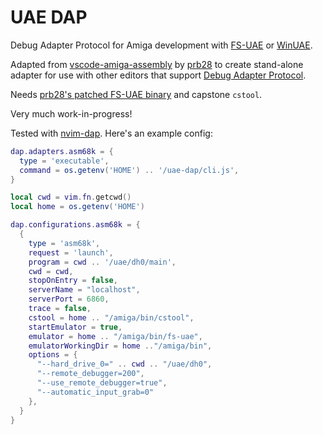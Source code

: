 # UAE DAP

Debug Adapter Protocol for Amiga development with [FS-UAE](https://fs-uae.net/) or [WinUAE](https://www.winuae.net/).

Adapted from [vscode-amiga-assembly](https://github.com/prb28/vscode-amiga-assembly) by
[prb28](https://github.com/prb28) to create stand-alone adapter for use with other editors
that support [Debug Adapter Protocol](https://microsoft.github.io/debug-adapter-protocol/).

Needs [prb28's patched FS-UAE binary](https://github.com/prb28/vscode-amiga-assembly-binaries) and capstone `cstool`.

Very much work-in-progress!

Tested with [nvim-dap](https://github.com/mfussenegger/nvim-dap). Here's an example config:

```lua
dap.adapters.asm68k = {
  type = 'executable',
  command = os.getenv('HOME') .. '/uae-dap/cli.js',
}

local cwd = vim.fn.getcwd()
local home = os.getenv('HOME')

dap.configurations.asm68k = {
  {
    type = 'asm68k',
    request = 'launch',
    program = cwd .. '/uae/dh0/main',
    cwd = cwd,
    stopOnEntry = false,
    serverName = "localhost",
    serverPort = 6860,
    trace = false,
    cstool = home .. "/amiga/bin/cstool",
    startEmulator = true,
    emulator = home .. "/amiga/bin/fs-uae",
    emulatorWorkingDir = home .."/amiga/bin",
    options = {
      "--hard_drive_0=" .. cwd .. "/uae/dh0",
      "--remote_debugger=200",
      "--use_remote_debugger=true",
      "--automatic_input_grab=0"
    },
  }
}

```
